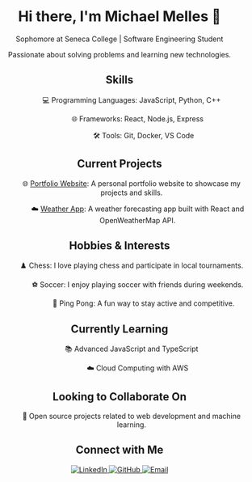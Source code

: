 <div align="center">
  <h1>Hi there, I'm Michael Melles 👋</h1>
  <p>Sophomore at Seneca College | Software Engineering Student</p>
  <p>Passionate about solving problems and learning new technologies.</p>
  
  <h2>Skills</h2>
  <ul style="list-style-type:none;">
    <ol>💻 Programming Languages: JavaScript, Python, C++</li>
    <ol>🌐 Frameworks: React, Node.js, Express</li>
    <ol>🛠 Tools: Git, Docker, VS Code</li>
  </ul>
  
  <h2>Current Projects</h2>
  <ul style="list-style-type:none;">
    <ol>🌐 <a href="https://github.com/michael2747-j/portfolio" target="_blank">Portfolio Website</a>: A personal portfolio website to showcase my projects and skills.</li>
    <ol>☁️ <a href="https://github.com/michael2747-j/weather-app" target="_blank">Weather App</a>: A weather forecasting app built with React and OpenWeatherMap API.</li>
  </ul>
  
  <h2>Hobbies & Interests</h2>
  <ul style="list-style-type:none;">
    <ol>♟️ Chess: I love playing chess and participate in local tournaments.</li>
    <ol>⚽ Soccer: I enjoy playing soccer with friends during weekends.</li>
    <ol>🏓 Ping Pong: A fun way to stay active and competitive.</li>
  </ul>
  
  <h2>Currently Learning</h2>
  <ul style="list-style-type:none;">
    <ol>📚 Advanced JavaScript and TypeScript</li>
    <ol>☁️ Cloud Computing with AWS</li>
  </ul>
  
  <h2>Looking to Collaborate On</h2>
  <ul style="list-style-type:none;">
    <ol>🤝 Open source projects related to web development and machine learning.</li>
  </ul>
  
  <h2>Connect with Me</h2>
  <p>
    <a href="https://www.linkedin.com/in/michael-melles-37729b262" target="_blank">
      <img src="https://img.shields.io/badge/LinkedIn-0077B5?style=for-the-badge&logo=linkedin&logoColor=white" alt="LinkedIn">
    </a>
    <a href="https://github.com/michael2747-j" target="_blank">
      <img src="https://img.shields.io/badge/GitHub-100000?style=for-the-badge&logo=github&logoColor=white" alt="GitHub">
    </a>
    <a href="mailto:michaelmelles4@gmail.com" target="_blank">
      <img src="https://img.shields.io/badge/Email-D14836?style=for-the-badge&logo=gmail&logoColor=white" alt="Email">
    </a>
  </p>
</div>

